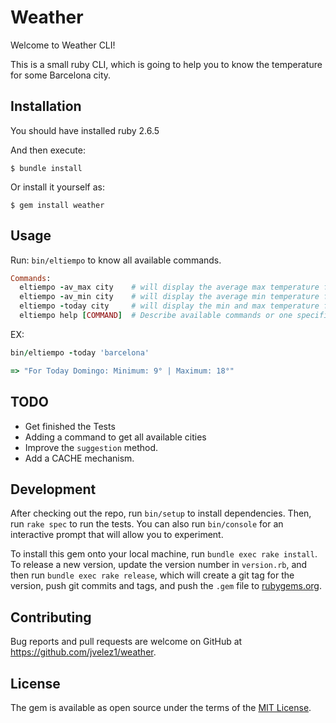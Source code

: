 # Weather

Welcome to Weather CLI! 

This is a small ruby CLI, which is going to help you to know the temperature for some Barcelona city. 


## Installation
You should have installed ruby 2.6.5

And then execute:

    $ bundle install

Or install it yourself as:

    $ gem install weather

## Usage

Run: `bin/eltiempo` to know all available commands. 

```ruby
Commands:
  eltiempo -av_max city    # will display the average max temperature for this week
  eltiempo -av_min city    # will display the average min temperature for this week
  eltiempo -today city     # will display the min and max temperature for today
  eltiempo help [COMMAND]  # Describe available commands or one specific command
```

EX:

```ruby
bin/eltiempo -today 'barcelona'

=> "For Today Domingo: Minimum: 9° | Maximum: 18°"
```

## TODO
- Get finished the Tests
- Adding a command to get all available cities
- Improve the `suggestion` method.
- Add a CACHE mechanism.


## Development

After checking out the repo, run `bin/setup` to install dependencies. Then, run `rake spec` to run the tests. You can also run `bin/console` for an interactive prompt that will allow you to experiment.

To install this gem onto your local machine, run `bundle exec rake install`. To release a new version, update the version number in `version.rb`, and then run `bundle exec rake release`, which will create a git tag for the version, push git commits and tags, and push the `.gem` file to [rubygems.org](https://rubygems.org).

## Contributing

Bug reports and pull requests are welcome on GitHub at https://github.com/jvelez1/weather.


## License

The gem is available as open source under the terms of the [MIT License](https://opensource.org/licenses/MIT).
